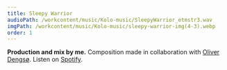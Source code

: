 ```yaml
---
title: Sleepy Warrior
audioPath: /workcontent/music/Kolo-music/SleepyWarrior_etmstr3.wav
imgPath: /workcontent/music/Kolo-music/sleepy-warrior-img(4-3).webp
order: 1
---
```

**Production and mix by me.**
Composition made in collaboration with [Oliver Dengsø](https://open.spotify.com/artist/4VvbkQ8hGR4bzLxQxQWsny?si=CVpM7sCVTfWcNunW5g1IVg).
Listen on [Spotify](https://open.spotify.com/track/2kNmsMoipBLcIFI44O2xUF?si=62303c9281dc4101).